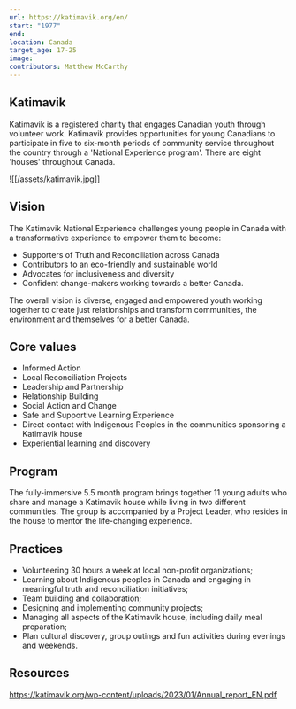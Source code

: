 ```yaml
---
url: https://katimavik.org/en/
start: "1977"
end: 
location: Canada
target_age: 17-25
image: 
contributors: Matthew McCarthy
---
```


## Katimavik 

Katimavik is a registered charity that engages Canadian youth through volunteer work. Katimavik provides opportunities for young Canadians to participate in five to six-month periods of community service throughout the country through a 'National Experience program'. There are eight 'houses' throughout Canada. 

![[/assets/katimavik.jpg]]

## Vision  

The Katimavik National Experience challenges young people in Canada with a transformative experience to empower them to become:

- Supporters of Truth and Reconciliation across Canada
- Contributors to an eco-friendly and sustainable world
- Advocates for inclusiveness and diversity
- Confident change-makers working towards a better Canada.

The overall vision is diverse, engaged and empowered youth working together to create just relationships and transform communities, the environment and themselves for a better Canada.

## Core values 

- Informed Action
- Local Reconciliation Projects
- Leadership and Partnership
- Relationship Building
- Social Action and Change
- Safe and Supportive Learning Experience
- Direct contact with Indigenous Peoples in the communities sponsoring a Katimavik house
- Experiential learning and discovery

## Program

The  fully-immersive 5.5 month program brings together 11 young adults who share and manage a Katimavik house while living in two different communities. The group is  accompanied by a Project Leader, who resides in the house to mentor the life-changing experience.

## Practices 

- Volunteering 30 hours a week at local non-profit organizations;
- Learning about Indigenous peoples in Canada and engaging in meaningful truth and reconciliation initiatives;
- Team building and collaboration;
- Designing and implementing community projects;
- Managing all aspects of the Katimavik house, including daily meal preparation;
- Plan cultural discovery, group outings and fun activities during evenings and weekends.

## Resources 

https://katimavik.org/wp-content/uploads/2023/01/Annual_report_EN.pdf